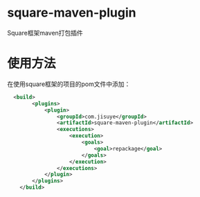 # square-maven-plugin
Square框架maven打包插件

# 使用方法
在使用square框架的项目的pom文件中添加：
```xml
  <build>
        <plugins>
            <plugin>
                <groupId>com.jisuye</groupId>
                <artifactId>square-maven-plugin</artifactId>
                <executions>
                    <execution>
                        <goals>
                            <goal>repackage</goal>
                        </goals>
                    </execution>
                </executions>
            </plugin>
        </plugins>
    </build>
```
